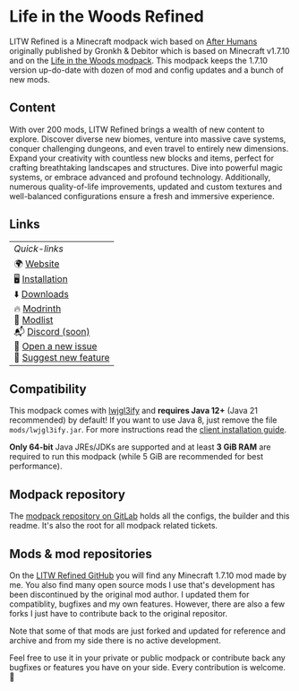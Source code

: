 # Life in the Woods Refined

LITW Refined is a Minecraft modpack wich based on [After Humans](https://www.technicpack.net/modpack/minecraft-after-humans.1060474/) originally published by Gronkh & Debitor which is based on Minecraft v1.7.10 and on the [Life in the Woods modpack](http://lifeinthewoods.ca/downloads.html). This modpack keeps the 1.7.10 version up-do-date with dozen of mod and config updates and a bunch of new mods.

## Content

With over 200 mods, LITW Refined brings a wealth of new content to explore. Discover diverse new biomes, venture into massive cave systems, conquer challenging dungeons, and even travel to entirely new dimensions. Expand your creativity with countless new blocks and items, perfect for crafting breathtaking landscapes and structures. Dive into powerful magic systems, or embrace advanced and profound technology. Additionally, numerous quality-of-life improvements, updated and custom textures and well-balanced configurations ensure a fresh and immersive experience.

## Links

<table align="center">
    <tr>
      <td><i>Quick-links</i></td>
    </tr>
    <tr>
      <td valign="top">
        🌍 <a href="https://pilzinsel64.de/after-humans/">Website</a><br>
        🖥️ <a href="https://git.pilzinsel64.de/litw-refined/modpack/-/wikis/installation">Installation</a><br>
        ⬇️ <a href="https://cloud.pilzinsel64.de/s/kMzZT4yiNJZ9oED">Downloads</a><br>
        🔥 <a href="https://modrinth.com/project/life-in-the-woods-refined">Modrinth</a><br>
        📃 <a href="https://cloud.pilzinsel64.de/s/Er3YsCENRmaNtwg">Modlist</a><br>
        📬 <a href="about:blank">Discord (soon)</a><br>
        🐞 <a href="https://git.pilzinsel64.de/litw-refined/modpack/-/issues/new?issuable_template=incident&issue%5Bissue_type%5D=incident">Open a new issue</a><br>
        🥬 <a href="https://git.pilzinsel64.de/litw-refined/modpack/-/issues/new">Suggest new feature</a><br>
      </td>
    </tr>
</table>

## Compatibility

This modpack comes with [lwjgl3ify](https://github.com/GTNewHorizons/lwjgl3ify) and **requires Java 12+** (Java 21 recommended) by default! If you want to use Java 8, just remove the file `mods/lwjgl3ify.jar`. For more instructions read the [client installation guide](https://git.pilzinsel64.de/litw-refined/modpack/-/wikis/installation#client).

**Only 64-bit** Java JREs/JDKs are supported and at least **3 GiB RAM** are required to run this modpack (while 5 GiB are recommended for best performance).

## Modpack repository

The [modpack repository on GitLab](https://git.pilzinsel64.de/litw-refined/modpack) holds all the configs, the builder and this readme. It's also the root for all modpack related tickets.

## Mods & mod repositories

On the [LITW Refined GitHub](https://github.com/LITW-Refined) you will find any Minecraft 1.7.10 mod made by me. You also find many open source mods I use that's development has been discontinued by the original mod author. I updated them for compatiblity, bugfixes and my own features. However, there are also a few forks I just have to contribute back to the original repositor.

Note that some of that mods are just forked and updated for reference and archive and from my side there is no active development.

Feel free to use it in your private or public modpack or contribute back any bugfixes or features you have on your side. Every contribution is welcome. 🙂
